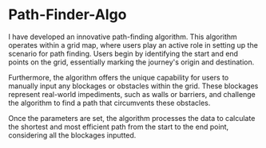 # Path-Finder-Algo

I have developed an innovative path-finding algorithm. This algorithm operates within a grid map, where users play an active role in setting up the scenario for path finding. Users begin by identifying the start and end points on the grid, essentially marking the journey's origin and destination. 

Furthermore, the algorithm offers the unique capability for users to manually input any blockages or obstacles within the grid. These blockages represent real-world impediments, such as walls or barriers, and challenge the algorithm to find a path that circumvents these obstacles.

Once the parameters are set, the algorithm processes the data to calculate the shortest and most efficient path from the start to the end point, considering all the blockages inputted. 
